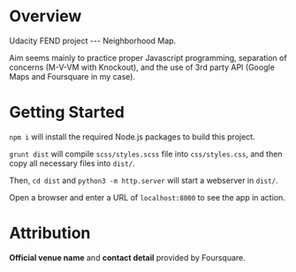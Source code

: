# Overview

Udacity FEND project --- Neighborhood Map.

Aim seems mainly to practice proper Javascript programming, separation of concerns (M-V-VM with Knockout), and the use of 3rd party API (Google Maps and Foursquare in my case).

# Getting Started

`npm i` will install the required Node.js packages to build this project.

`grunt dist` will compile `scss/styles.scss` file into `css/styles.css`, and then copy all necessary files into `dist/`.

Then, `cd dist` and `python3 -m http.server` will start a webserver in `dist/`.

Open a browser and enter a URL of `localhost:8000` to see the app in action.


# Attribution

**Official venue name** and **contact detail** provided by Foursquare.
